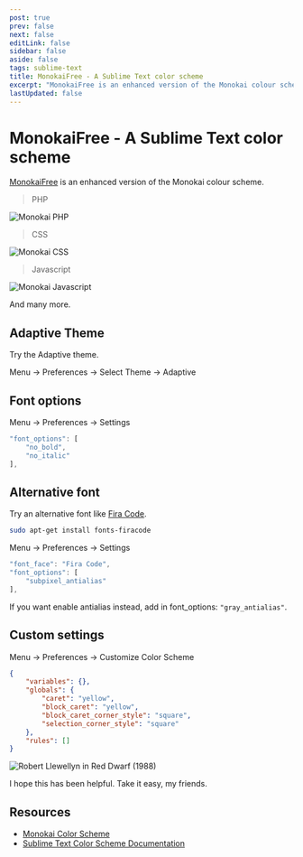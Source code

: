 ```yaml
---
post: true
prev: false
next: false
editLink: false
sidebar: false
aside: false
tags: sublime-text
title: MonokaiFree - A Sublime Text color scheme
excerpt: "MonokaiFree is an enhanced version of the Monokai colour scheme."
lastUpdated: false
---
```


# MonokaiFree - A Sublime Text color scheme

[MonokaiFree](https://packagecontrol.io/packages/MonokaiFree) is an enhanced version of the Monokai colour scheme.

> PHP

![Monokai PHP](/assets/images/monokai-php.webp)

> CSS

![Monokai CSS](/assets/images/monokai-css.webp)

> Javascript

![Monokai Javascript](/assets/images/monokai-javascript.webp)

And many more.

## Adaptive Theme

Try the Adaptive theme.

Menu → Preferences → Select Theme → Adaptive

## Font options

Menu → Preferences → Settings

```js
"font_options": [
    "no_bold",
    "no_italic"
],
```

## Alternative font

Try an alternative font like [Fira Code](https://github.com/tonsky/FiraCode).

```bash
sudo apt-get install fonts-firacode
```

Menu → Preferences → Settings

```js
"font_face": "Fira Code",
"font_options": [
    "subpixel_antialias"
],
```

If you want enable antialias instead, add in font_options: `"gray_antialias"`.

## Custom settings

Menu → Preferences → Customize Color Scheme

```json
{
    "variables": {},
    "globals": {
        "caret": "yellow",
        "block_caret": "yellow",
        "block_caret_corner_style": "square",
        "selection_corner_style": "square"
    },
    "rules": []
}
```

![Robert Llewellyn in Red Dwarf (1988)](/assets/images/red-dwarf-kryten.webp)

I hope this has been helpful.  Take it easy, my friends.

## Resources

* [Monokai Color Scheme](https://packagecontrol.io/packages/MonokaiFree)
* [Sublime Text Color Scheme Documentation](https://www.sublimetext.com/docs/color_schemes.html)
